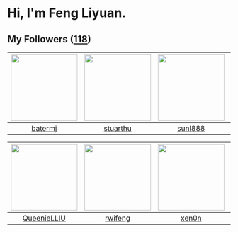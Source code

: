# Hi, I'm Feng Liyuan.

## My Followers ([118](https://github.com/SunRunAway?tab=followers))

| <img src="https://avatars.githubusercontent.com/u/250445?v=4" width="150" height="150" /> | <img src="https://avatars.githubusercontent.com/u/16526001?v=4" width="150" height="150" /> | <img src="https://avatars.githubusercontent.com/u/9254545?v=4" width="150" height="150" /> | <img src="https://avatars.githubusercontent.com/u/11549583?v=4" width="150" height="150" /> |
| :---------------------------------------------------------------------------------------: | :-----------------------------------------------------------------------------------------: | :----------------------------------------------------------------------------------------: | :-----------------------------------------------------------------------------------------: |
|                           [batermj](https://github.com/batermj)                           |                           [stuarthu](https://github.com/stuarthu)                           |                            [sunl888](https://github.com/sunl888)                           |                            [shhdgit](https://github.com/shhdgit)                            |

| <img src="https://avatars.githubusercontent.com/u/37468107?v=4" width="150" height="150" /> | <img src="https://avatars.githubusercontent.com/u/1814146?v=4" width="150" height="150" /> | <img src="https://avatars.githubusercontent.com/u/1175567?v=4" width="150" height="150" /> | <img src="https://avatars.githubusercontent.com/u/2445111?v=4" width="150" height="150" /> |
| :-----------------------------------------------------------------------------------------: | :----------------------------------------------------------------------------------------: | :----------------------------------------------------------------------------------------: | :----------------------------------------------------------------------------------------: |
|                        [QueenieLLIU](https://github.com/QueenieLLIU)                        |                            [rwifeng](https://github.com/rwifeng)                           |                              [xen0n](https://github.com/xen0n)                             |                           [hyperpro](https://github.com/hyperpro)                          |